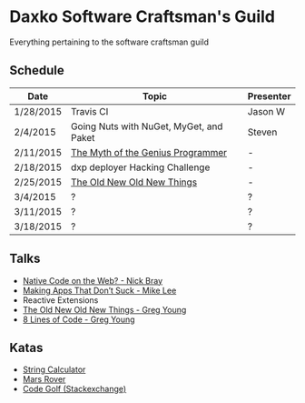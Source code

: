 Daxko Software Craftsman's Guild
=====

Everything pertaining to the software craftsman guild

## Schedule

| Date       | Topic                     | Presenter |
| --------- | ------------------------- | --------- |
| 1/28/2015 | Travis CI | Jason W |
| 2/4/2015  | Going Nuts with NuGet, MyGet, and Paket | Steven |
| 2/11/2015 | [The Myth of the Genius Programmer](https://www.youtube.com/watch?v=0SARbwvhupQ) | - |
| 2/18/2015 | dxp deployer Hacking Challenge | - |
| 2/25/2015 | [The Old New Old New Things](http://www.infoq.com/presentations/environment-concepts) | - |
| 3/4/2015 | ? | ? |
| 3/11/2015 | ? | ? |
| 3/18/2015 | ? | ? |

## Talks

* [Native Code on the Web? - Nick Bray](http://www.youtube.com/watch?v=-xNZYr40QOk)
* [Making Apps That Don’t Suck - Mike Lee](http://www.infoq.com/presentations/Making-Apps-That-Dont-Suck)
* Reactive Extensions
* [The Old New Old New Things - Greg Young](http://www.infoq.com/presentations/environment-concepts)
* [8 Lines of Code - Greg Young](http://www.infoq.com/presentations/8-lines-code-refactoring)

## Katas

* [String Calculator](http://osherove.com/tdd-kata-1/)
* [Mars Rover](http://dallashackclub.com/rover)
* [Code Golf (Stackexchange)](http://codegolf.stackexchange.com/)
